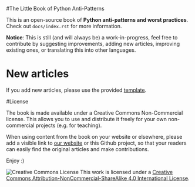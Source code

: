 #The Little Book of Python Anti-Patterns

This is an open-source book of **Python anti-patterns and worst practices**. Check out `docs/index.rst` for more information.

**Notice**: This is still (and will always be) a work-in-progress, feel free to contribute by suggesting improvements, adding new articles, improving existing ones, or translating this into other languages.

# New articles
If you add new articles, please use the provided [template](docs/template.rst).

#License

The book is made available under a Creative Commons Non-Commercial license. This allows you to use and distribute it freely for your own non-commercial projects (e.g. for teaching).

When using content from the book on your website or elsewhere, please add a visible link to [our website](http://docs.quantifiedcode.com/python-anti-patterns) or this Github project, so that your readers can easily find the original articles and make contributions.

Enjoy :)

![Creative Commons License](https://i.creativecommons.org/l/by-nc-sa/4.0/80x15.png) This work is licensed under a [Creative Commons Attribution-NonCommercial-ShareAlike 4.0 International License](http://creativecommons.org/licenses/by-nc-sa/4.0/).
